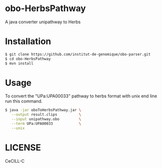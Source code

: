 obo-HerbsPathway
==========

A java converter unipathway to Herbs


Installation
============

```bash
$ git clone https://github.com/institut-de-genomique/obo-parser.git
$ cd obo-HerbsPathway
$ mvn install
```

Usage
=====

To convert the "UPa:UPA00033" pathway to herbs format  with unix end line run this command.

````bash
$ java -jar oboToHerbsPathway.jar \
   --output result.clips          \
   --input unipathway.obo         \
   --term UPa:UPA00033            \
   --unix
````



LICENSE
=======

CeCILL-C